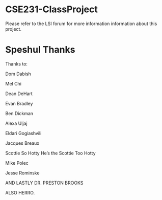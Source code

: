 # CSE231-ClassProject
Please refer to the LSI forum for more information information about this project.

# Speshul Thanks
Thanks to:

Dom Dabish

Mel Chi

Dean DeHart

Evan Bradley

Ben Dickman

Alexa Uljaj

Eldari Gogiashvili

Jacques Breaux

Scottie So Hotty He’s the Scottie Too Hotty

Mike Polec

Jesse Rominske



AND LASTLY
DR. PRESTON BROOKS

ALSO HERRO.
